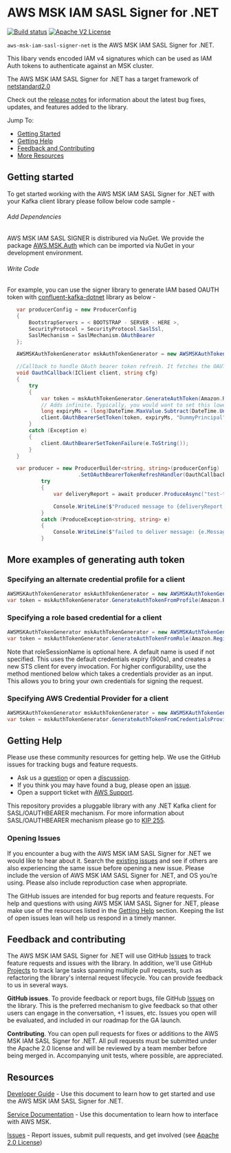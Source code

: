 # AWS MSK IAM SASL Signer for .NET
 
[![Build status](https://github.com/aws/aws-msk-iam-sasl-signer-net/actions/workflows/ci.yml/badge.svg)](https://github.com/aws/aws-msk-iam-sasl-signer-net/actions/workflows/ci.yml) 
[![Apache V2 License](https://img.shields.io/badge/license-Apache%20V2-blue.svg)](https://github.com/aws/aws-msk-iam-sasl-signer-net/blob/main/LICENSE.txt)
 
`aws-msk-iam-sasl-signer-net` is the AWS MSK IAM SASL Signer for .NET. 

This libary vends encoded IAM v4 signatures which can be used as IAM Auth tokens to authenticate against an MSK cluster. 
 
The AWS MSK IAM SASL Signer for .NET has a target framework of [netstandard2.0](https://learn.microsoft.com/en-us/dotnet/standard/net-standard?tabs=net-standard-2-0)
 
Check out the [release notes](https://github.com/aws/aws-msk-iam-sasl-signer-net/blob/main/CHANGELOG.md) for information about the latest bug
fixes, updates, and features added to the library.
 
Jump To:
* [Getting Started](#getting-started)
* [Getting Help](#getting-help)
* [Feedback and Contributing](#contributing)
* [More Resources](#resources)
 
 
## <a name="getting-started"></a> Getting started
To get started working with the AWS MSK IAM SASL Signer for .NET with your Kafka client library please follow below code sample -
 
###### Add Dependencies
 
 AWS MSK IAM SASL SIGNER is distribured via NuGet. We provide the package [AWS.MSK.Auth](https://www.nuget.org/packages/AWS.MSK.Auth/) which can be imported via NuGet in your development environment. 
 
###### Write Code
 
For example, you can use the signer library to generate IAM based OAUTH token with [confluent-kafka-dotnet](https://github.com/confluentinc/confluent-kafka-dotnet) library as below -
 
 ```cs
    var producerConfig = new ProducerConfig
    {
        BootstrapServers = < BOOTSTRAP - SERVER - HERE >,
        SecurityProtocol = SecurityProtocol.SaslSsl,
        SaslMechanism = SaslMechanism.OAuthBearer
    };

    AWSMSKAuthTokenGenerator mskAuthTokenGenerator = new AWSMSKAuthTokenGenerator();

    //Callback to handle OAuth bearer token refresh. It fetches the OAUTH Token from the AWSMSKAuthTokenGenerator class. 
    void OauthCallback(IClient client, string cfg)
    {
        try
        {
            var token = mskAuthTokenGenerator.GenerateAuthToken(Amazon.RegionEndpoint.USEast1);
            // Adds infinite. Typically, you would want to set this lower than the IAM credentials expiry. However, in this case, the server will force a reauthentication anyway. 
            long expiryMs = (long)DateTime.MaxValue.Subtract(DateTime.UnixEpoch).TotalMilliseconds;
            client.OAuthBearerSetToken(token, expiryMs, "DummyPrincipal");
        }
        catch (Exception e)
        {
            client.OAuthBearerSetTokenFailure(e.ToString());
        }
    }

    var producer = new ProducerBuilder<string, string>(producerConfig)
                        .SetOAuthBearerTokenRefreshHandler(OauthCallback).Build();
            try
            {
                var deliveryReport = await producer.ProduceAsync("test-topic", new Message<string, string> { Value = "Hello from .NET" });

                Console.WriteLine($"Produced message to {deliveryReport.TopicPartitionOffset}");
            }
            catch (ProduceException<string, string> e)
            {
                Console.WriteLine($"failed to deliver message: {e.Message} [{e.Error.Code}]");
            }
 ```
 
## More examples of generating auth token
 
### Specifying an alternate credential profile for a client
 
```cs
AWSMSKAuthTokenGenerator mskAuthTokenGenerator = new AWSMSKAuthTokenGenerator();
var token = mskAuthTokenGenerator.GenerateAuthTokenFromProfile(Amazon.RegionEndpoint.USEast1, "profileName");
```
 
### Specifying a role based credential for a client
 
```cs
AWSMSKAuthTokenGenerator mskAuthTokenGenerator = new AWSMSKAuthTokenGenerator();
var token = mskAuthTokenGenerator.GenerateAuthTokenFromRole(Amazon.RegionEndpoint.USEast1, "roleName", "roleSessioName");
```

Note that roleSessionName is optional here. A default name is used if not specified. This uses the default credentials expiry (900s), and creates a new STS client for every invocation. 
For higher configurability, use the method mentioned below which takes a credentials provider as an input. This allows you to bring your own credentials for signing the request. 
 
### <a name="credential-provider-method"></a> Specifying AWS Credential Provider for a client
 
```cs
AWSMSKAuthTokenGenerator mskAuthTokenGenerator = new AWSMSKAuthTokenGenerator();
var token = mskAuthTokenGenerator.GenerateAuthTokenFromCredentialsProvider(Amazon.RegionEndpoint.USEast1, () => new BasicAWSCredentials("secretKey", "accessKey"));
```
 
 
## <a name="getting-help"></a> Getting Help
 
Please use these community resources for getting help. We use the GitHub issues
for tracking bugs and feature requests.
 
* Ask us a [question](https://github.com/aws/aws-msk-iam-sasl-signer-net/discussions/new?category=q-a) or open a [discussion](https://github.com/aws/aws-msk-iam-sasl-signer-net/discussions/new?category=general).
* If you think you may have found a bug, please open an [issue](https://github.com/aws/aws-msk-iam-sasl-signer-net/issues/new/choose).
* Open a support ticket with [AWS Support](http://docs.aws.amazon.com/awssupport/latest/user/getting-started.html).
 
This repository provides a pluggable library with any .NET Kafka client for SASL/OAUTHBEARER mechanism. For more information about SASL/OAUTHBEARER mechanism please go to [KIP 255](https://cwiki.apache.org/confluence/pages/viewpage.action?pageId=75968876).
 
### Opening Issues
 
If you encounter a bug with the AWS MSK IAM SASL Signer for .NET we would like to hear about it.
Search the [existing issues][Issues] and see
if others are also experiencing the same issue before opening a new issue. Please
include the version of AWS MSK IAM SASL Signer for .NET, and OS you’re using. Please
also include reproduction case when appropriate.
 
The GitHub issues are intended for bug reports and feature requests. For help
and questions with using AWS MSK IAM SASL Signer for .NET, please make use of the resources listed
in the [Getting Help](#getting-help) section.
Keeping the list of open issues lean will help us respond in a timely manner.
 
## <a name="contributing"></a> Feedback and contributing
 
The AWS MSK IAM SASL Signer for .NET will use GitHub [Issues] to track feature requests and issues with the library. In addition, we'll use GitHub [Projects] to track large tasks spanning multiple pull requests, such as refactoring the library's internal request lifecycle. You can provide feedback to us in several ways.
 
**GitHub issues**. To provide feedback or report bugs, file GitHub [Issues] on the library. This is the preferred mechanism to give feedback so that other users can engage in the conversation, +1 issues, etc. Issues you open will be evaluated, and included in our roadmap for the GA launch.
 
**Contributing**. You can open pull requests for fixes or additions to the AWS MSK IAM SASL Signer for .NET. All pull requests must be submitted under the Apache 2.0 license and will be reviewed by a team member before being merged in. Accompanying unit tests, where possible, are appreciated.
 
## <a name="resources"></a> Resources
 
[Developer Guide](https://aws.github.io/aws-msk-iam-sasl-signer-net/docs/) - Use this document to learn how to get started and
use the AWS MSK IAM SASL Signer for .NET.
 
[Service Documentation](https://docs.aws.amazon.com/msk/latest/developerguide/getting-started.html) - Use this
documentation to learn how to interface with AWS MSK.
 
[Issues] - Report issues, submit pull requests, and get involved
(see [Apache 2.0 License][license])
 
[Issues]: https://github.com/aws/aws-msk-iam-sasl-signer-net/issues
[Projects]: https://github.com/aws/aws-msk-iam-sasl-signer-net/projects
[CHANGELOG]: https://github.com/aws/aws-msk-iam-sasl-signer-net/blob/main/CHANGELOG.md
[license]: http://aws.amazon.com/apache2.0/